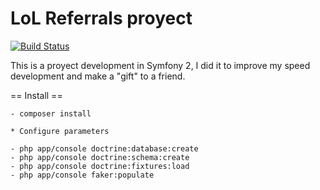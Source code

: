 LoL Referrals proyect
==========================================

[![Build Status](https://secure.travis-ci.org/MGDSoft/lolreferrals.png)](http://travis-ci.org/MGDSoft/lolreferrals)

This is a proyect development in Symfony 2, I did it to improve my speed development and make a "gift" to a friend.

== Install ==


    - composer install

    * Configure parameters

    - php app/console doctrine:database:create
    - php app/console doctrine:schema:create
    - php app/console doctrine:fixtures:load
    - php app/console faker:populate



